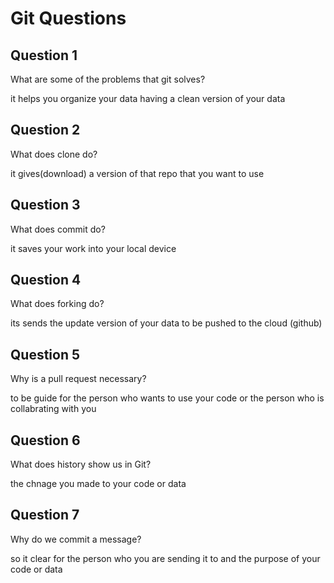 # Git Questions

## Question 1

What are some of the problems that git solves?

<!-- Answer the question under this comment -->
it helps you  organize  your data having a clean version of your data 
 
## Question 2

What does clone do?

<!-- Answer the question under this comment -->
it gives(download) a version of that repo that you want to use 


## Question 3

What does commit do?

<!-- Answer the question under this comment -->
it saves your work into your local device 


## Question 4

What does forking do?

<!-- Answer the question under this comment -->
its sends  the update version of your data to be pushed to the cloud (github)


## Question 5

Why is a pull request necessary?

<!-- Answer the question under this comment -->
to be guide for the person who wants to use your code or the person who is collabrating with you 


## Question 6

What does history show us in Git?

<!-- Answer the question under this comment -->
the chnage you made to your code or data 

## Question 7

Why do we commit a message?

<!-- Answer the question under this comment -->
so it clear for the person who you are sending it to and the purpose of your code or data 

